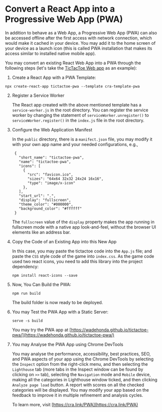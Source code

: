 # Convert a React App into a Progressive Web App (PWA)

In addition to behave as a Web App, a Progressive Web App (PWA) can also be accessed offline after the first access with network connection, which would make it cached in your device. You may add it to the home screen of your device as a launch icon (this is called PWA installation that makes its access similar to installed native mobile app).

You may convert an existing React Web App into a PWA through the following steps (let's take the [TicTacToe Web app](https://github.com/wadehonda/tictactoe/tree/master) as an example):

1. Create a React App with a PWA Template:

`npx create-react-app tictactoe-pwa --template cra-template-pwa`

2. Register a Service Worker

   The React app created with the above mentioned template has a `service-worker.js` in the root directory. You can register the service worker by changing the statement of `serviceWorker.unregister()` to `serviceWorker.register()` in the `index.js` file in the root directory.

3. Configure the Web Application Manifest

   In the `public` directory, there is a `manifect.json` file, you may modify it with your own app name and your needed configurations, e.g.,

   ```
    {
      "short_name": "tictactoe-pwa",
      "name": "tictactoe-pwa",
      "icons": [
        {
          "src": "favicon.ico",
          "sizes": "64x64 32x32 24x24 16x16",
          "type": "image/x-icon"
        },
      ],
      "start_url": ".",
      "display": "fullscreen",
      "theme_color": "#000000",
      "background_color": "#ffffff"
    }
   ```

   The `fullscreen` value of the `display` property makes the app running in fullscreen mode with a native app look-and-feel, without the browser UI elements like an address bar.

4. Copy the Code of an Existing App into this New App

   In this case, you may paste the tictactoe code into the `App.js` file; and paste the `CSS` style code of the game into `index.css`. As the game code used two react icons, you need to add this library into the project dependency:

   `npm install react-icons --save`

5. Now, You Can Build the PWA:

   `npm run build`

   The build folder is now ready to be deployed.

6. You may Test the PWA App with a Static Server:

   `serve -s build`

   You may try the PWA app at [https://wadehonda.github.io/tictactoe-pwa/](https://wadehonda.github.io/tictactoe-pwa/)

7. You may Analyse the PWA App using Chrome DevTools

   You may analyse the performance, accessibility, best practices, SEO, and PWA aspects of your app using the Chrome DevTools by selecting the `Inspect` option from the right-click menu, and then selecting the `Lighthouse` tab (more tabs in the Inspect window can be found by clicking on `>>` tab), selecting the `Navigation` mode and `Mobile` device, making all the categories in Lighthouse window ticked, and then clicking `Analyze page load` button. A report with scores on all the checked categories will be displayed. You may modify your app based on the feedback to improve it in multiple refinement and analysis cycles.

   To learn more, visit [https://cra.link/PWA](https://cra.link/PWA)
